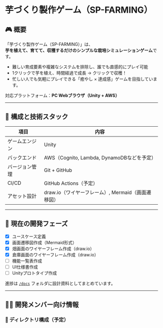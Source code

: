 # 芋づくり製作ゲーム（SP-FARMING）

## 🎮 概要

「芋づくり製作ゲーム（SP-FARMING）」は、  
**芋を植えて、育てて、収穫するだけのシンプルな栽培シミュレーションゲーム**です。

- 難しい育成要素や複雑なシステムを排除し、誰でも直感的にプレイ可能
- 1クリックで芋を植え、時間経過で成長 → クリックで収穫！
- 忙しい人でも気軽にプレイできる「癒やし × 達成感」ゲームを目指しています。

対応プラットフォーム：**PC Webブラウザ（Unity + AWS）**

---

## 🔧 構成と技術スタック

| 項目 | 内容 |
|------|------|
| ゲームエンジン | Unity |
| バックエンド | AWS（Cognito, Lambda, DynamoDBなどを予定） |
| バージョン管理 | Git + GitHub |
| CI/CD | GitHub Actions（予定） |
| アセット設計 | draw.io（ワイヤーフレーム）, Mermaid（画面遷移図） |

---

## 🚧 現在の開発フェーズ

- [x] ユースケース定義
- [x] 画面遷移図作成（Mermaid形式）
- [x] 畑画面のワイヤーフレーム作成（draw.io）
- [x] 倉庫画面のワイヤーフレーム作成（draw.io）
- [ ] 機能一覧表作成
- [ ] UI仕様書作成
- [ ] Unityプロトタイプ作成

進捗は [`/docs`](./docs) フォルダに設計資料としてまとめています。

---

## 🧑‍💻 開発メンバー向け情報

### 📂 ディレクトリ構成（予定）

